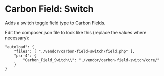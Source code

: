 # Carbon Field: Switch
Adds a switch toggle field type to Carbon Fields.

Edit the composer.json file to look like this (replace the values where necessary):

	"autoload": {
		"files": [ "./vendor/carbon-field-switch/field.php" ],
		"psr-4": {
			"Carbon_Field_Switch\\": "./vendor/carbon-field-switch/core/"
		}
	}
